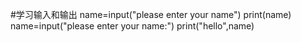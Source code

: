 #学习输入和输出
name=input("please enter your name")
print(name)
name=input("please enter your name:")
print("hello",name)

